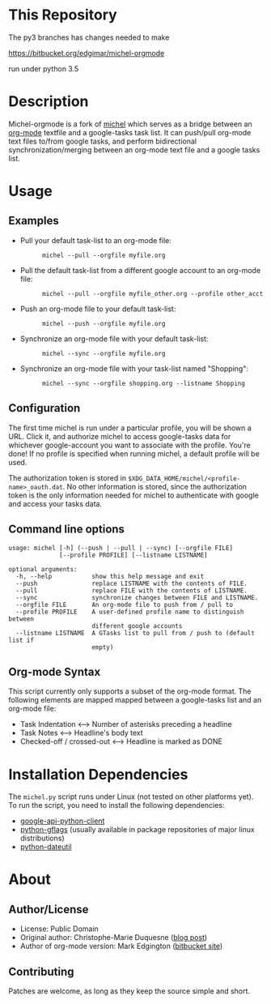 This Repository
===============

The py3 branches has changes needed to make

https://bitbucket.org/edgimar/michel-orgmode

run under python 3.5


Description
===========

Michel-orgmode is a fork of [michel](https://github.com/chmduquesne/michel)
which serves as a bridge between an [org-mode](http://orgmode.org/) textfile
and a google-tasks task list.  It can push/pull org-mode text files to/from
google tasks, and perform bidirectional synchronization/merging between an
org-mode text file and a google tasks list.

Usage
=====

Examples
--------

- Pull your default task-list to an org-mode file:

            michel --pull --orgfile myfile.org

- Pull the default task-list from a different google account to an org-mode file:

            michel --pull --orgfile myfile_other.org --profile other_acct

- Push an org-mode file to your default task-list:

            michel --push --orgfile myfile.org

- Synchronize an org-mode file with your default task-list:

            michel --sync --orgfile myfile.org

- Synchronize an org-mode file with your task-list named "Shopping":

            michel --sync --orgfile shopping.org --listname Shopping

Configuration
-------------

The first time michel is run under a particular profile, you will be shown a
URL.  Click it, and authorize michel to access google-tasks data for whichever
google-account you want to associate with the profile.  You're done!  If no
profile is specified when running michel, a default profile will be used.

The authorization token is stored in
`$XDG_DATA_HOME/michel/<profile-name>_oauth.dat`. No other information is
stored, since the authorization token is the only information needed for michel
to authenticate with google and access your tasks data.


Command line options
--------------------

    usage: michel [-h] (--push | --pull | --sync) [--orgfile FILE]
                  [--profile PROFILE] [--listname LISTNAME]

    optional arguments:
      -h, --help           show this help message and exit
      --push               replace LISTNAME with the contents of FILE.
      --pull               replace FILE with the contents of LISTNAME.
      --sync               synchronize changes between FILE and LISTNAME.
      --orgfile FILE       An org-mode file to push from / pull to
      --profile PROFILE    A user-defined profile name to distinguish between
                           different google accounts
      --listname LISTNAME  A GTasks list to pull from / push to (default list if
                           empty)

Org-mode Syntax
---------------

This script currently only supports a subset of the org-mode format.  The
following elements are mapped mapped between a google-tasks list and an
org-mode file:

* Task Indentation <--> Number of asterisks preceding a headline
* Task Notes <--> Headline's body text
* Checked-off / crossed-out <--> Headline is marked as DONE


Installation Dependencies
=========================

The `michel.py` script runs under Linux (not tested on other platforms yet).
To run the script, you need to install the following dependencies:

* [google-api-python-client](http://code.google.com/p/google-api-python-client/)
* [python-gflags](http://code.google.com/p/python-gflags/) (usually available in
  package repositories of major linux distributions)
* [python-dateutil](https://pypi.python.org/pypi/python-dateutil)


About
=====

Author/License
--------------

- License: Public Domain
- Original author: Christophe-Marie Duquesne ([blog post](http://blog.chmd.fr/releasing-michel-a-flat-text-file-to-google-tasks-uploader.html))
- Author of org-mode version: Mark Edgington ([bitbucket site](https://bitbucket.org/edgimar/michel-orgmode))

Contributing
------------

Patches are welcome, as long as they keep the source simple and short.
